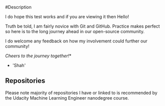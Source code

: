 #Description 

I do hope this test works and if you are viewing it then Hello! 

Truth be told, I am fairly novice with Git and GitHub. Practice makes perfect so here is to the long journey ahead in our open-source community.

I do welcome any feedback on how my involvement could further  our community!

_Cheers to the journey together!_*

* 'Shah'

## Repositories
Please note majority of repositories I have or linked to is recommended by the Udacity Machine Learning Engineer nanodegree course.


